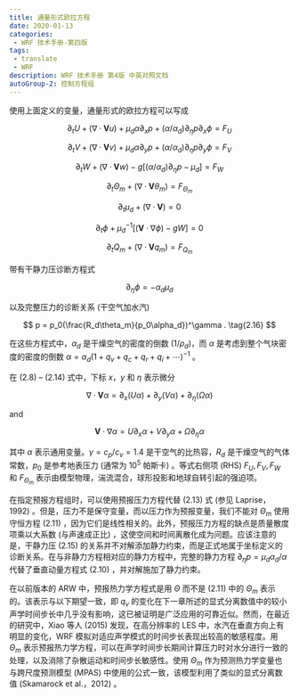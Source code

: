 ```yaml
---
title: 通量形式欧拉方程
date: 2020-01-13
categories:
 - WRF 技术手册-第四版
tags:
 - translate
 - WRF
description: WRF 技术手册 第4版 中英对照文档
autoGroup-2: 控制方程组
---
```


使用上面定义的变量，通量形式的欧拉方程可以写成

$$ \partial_t U + (\nabla \cdot \mathbf{{V}} u) + \mu_d \alpha \partial_x p + (\alpha/\alpha_d)\partial_\eta p \partial_x \phi = F_U \tag{2.8} $$

$$ \partial_t V + (\nabla \cdot \mathbf{{V}} v) + \mu_d \alpha \partial_y p + (\alpha/\alpha_d)\partial_\eta p \partial_y \phi = F_V \tag{2.9} $$

$$ \partial_t W + (\nabla \cdot \mathbf{{V}} w) -g[(\alpha/\alpha_d)\partial_\eta p - \mu_d]= F_W \tag{2.10} $$

$$ \partial_t \Theta_m + (\nabla \cdot \mathbf{{V}} \theta_m) = F_{\Theta_m} \tag{2.11} $$

$$ \partial_t \mu_d + (\nabla \cdot \mathbf{{V}}) = 0 \tag{2.12} $$

$$ \partial_t \phi + \mu_d^{-1}[(\mathbf{{V}} \cdot \nabla\phi) - gW] = 0 \tag{2.13} $$

$$ \partial_t Q_m + (\nabla \cdot \mathbf{{V}} q_m) = F_{Q_m} \tag{2.14} $$

带有干静力压诊断方程式

$$ {\partial}_\eta\phi = -\alpha_d\mu_d \tag{2.15} $$

以及完整压力的诊断关系 (干空气加水汽)

$$ p = p_0(\frac{R_d\theta_m}{p_0\alpha_d})^\gamma . \tag{2.16} $$

在这些方程式中，$\alpha_d$ 是干燥空气的密度的倒数 $(1/\rho_d)$，而 $\alpha$ 是考虑到整个气块密度的密度的倒数 $\alpha = \alpha_d(1 + q_v + q_c + q_r + q_i + \cdots )^{-1}$ 。

在 (2.8) – (2.14) 式中，下标 $x，y$ 和 $\eta$ 表示微分

$$ \nabla \cdot \mathbf{V} \alpha = \partial_x (U \alpha) + \partial_y(V \alpha) + \partial_\eta(\Omega\alpha) $$

and

$$ \mathbf{V} \cdot \nabla\alpha = U\partial_x\alpha + V\partial_y\alpha + \Omega\partial_\eta \alpha $$

其中 $\alpha$ 表示通用变量。$\gamma = c_p / c_v = 1.4$ 是干空气的比热容，$R_d$ 是干燥空气的气体常数，$p_0$ 是参考地表压力 (通常为 $10^5$ 帕斯卡) 。等式右侧项 (RHS) $F_U, F_V, F_W$ 和 $F_{\Theta_m}$ 表示由模型物理，湍流混合，球形投影和地球自转引起的强迫项。

在指定预报方程组时，可以使用预报压力方程代替 (2.13) 式 (参见 Laprise，1992) 。但是，压力不是保守变量，而以压力作为预报变量，我们不能对 $\Theta_m$ 使用守恒方程 (2.11) ，因为它们是线性相关的。此外，预报压力方程的缺点是质量散度项乘以大系数 (与声速成正比) ，这使空间和时间离散化成为问题。应该注意的是，干静力压 (2.15) 的关系并不对解添加静力约束，而是正式地属于坐标定义的诊断关系。在与非静力方程相对应的静力方程中，完整的静力方程 $\partial_\eta p = \mu_d\alpha_d/\alpha$ 代替了垂直动量方程式 (2.10) ，并对解施加了静力约束。

在以前版本的 ARW 中，预报热力学方程式是用 $\Theta$ 而不是 (2.11) 中的 $\Theta_m$ 表示的。该表示与以下期望一致，即 $q_v$ 的变化在下一章所述的显式分离数值中的较小声学时间步长中几乎没有影响，这已被证明是广泛应用的可靠近似。然而，在最近的研究中，Xiao 等人 (2015) 发现，在高分辨率的 LES 中，水汽在垂直方向上有明显的变化，WRF 模拟对适应声学模式的时间步长表现出较高的敏感程度。用 $\Theta_m$ 表示预报热力学方程，可以在声学时间步长期间计算压力时对水分进行一致的处理，以及消除了杂散运动和时间步长敏感性。使用 $\Theta_m$ 作为预测热力学变量也与跨尺度预测模型 (MPAS) 中使用的公式一致，该模型利用了类似的显式分离数值 (Skamarock et al.，2012) 。

